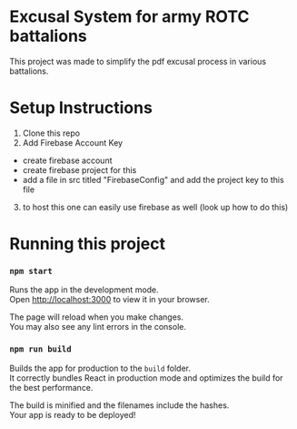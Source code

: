 # Excusal System for army ROTC battalions

This project was made to simplify the pdf excusal process in various battalions. 

# Setup Instructions

1. Clone this repo
2. Add Firebase Account Key
- create firebase account
- create firebase project for this
- add a file in src titled "FirebaseConfig" and add the project key to this file
3. to host this one can easily use firebase as well (look up how to do this)

# Running this project

### `npm start`

Runs the app in the development mode.\
Open [http://localhost:3000](http://localhost:3000) to view it in your browser.

The page will reload when you make changes.\
You may also see any lint errors in the console.

### `npm run build`

Builds the app for production to the `build` folder.\
It correctly bundles React in production mode and optimizes the build for the best performance.

The build is minified and the filenames include the hashes.\
Your app is ready to be deployed!